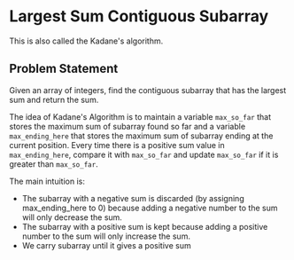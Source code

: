 # Largest Sum Contiguous Subarray

This is also called the Kadane's algorithm.

## Problem Statement

Given an array of integers, find the contiguous subarray that has the largest sum and return the sum.

The idea of Kadane's Algorithm is to maintain a variable `max_so_far` that stores the maximum sum of subarray found so far and a variable `max_ending_here` that stores the maximum sum of subarray ending at the current position. Every time there is a positive sum value in `max_ending_here`, compare it with `max_so_far` and update `max_so_far` if it is greater than `max_so_far`.

The main intuition is:

- The subarray with a negative sum is discarded (by assigning max_ending_here to 0) because adding a negative number to the sum will only decrease the sum.
- The subarray with a positive sum is kept because adding a positive number to the sum will only increase the sum.
- We carry subarray until it gives a positive sum
